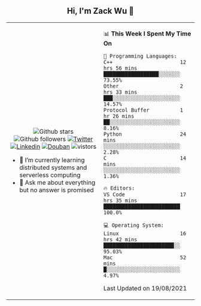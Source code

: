 <h2 align="center"> Hi, I'm Zack Wu 👋 </h2>

<table>
    <tr>
        <td valign="center" width="50%">
            <p align="center">
              <img src="https://img.shields.io/github/stars/keithnull?style=social" alt="Github stars" />
              <img src="https://img.shields.io/github/followers/keithnull?style=social" alt="Github followers" />
              <a href="https://twitter.com/_zackwu"><img src="https://img.shields.io/badge/@__zackwu-1DA1F2?style=flat&logo=Twitter&logoColor=white" alt="Twitter"/></a>
              <a href="https://www.linkedin.com/in/wuzhengke/?locale=en_US"><img src="https://img.shields.io/badge/@wuzhengke-0073b1?style=flat&logo=LinkedIn&logoColor=white" alt="Linkedin" /></a>
              <a href="https://www.douban.com/people/keith1"><img src="https://img.shields.io/badge/@keith1-007722?style=flat&logo=Douban&logoColor=white" alt="Douban" /></a>
              <img src="https://visitor-badge.glitch.me/badge?page_id=keithnull" alt="vistors" />
            </p>
            <ul>
                <li>🌱 I’m currently learning distributed systems and serverless computing</li>
                <li>💬 Ask me about everything but no answer is promised</li>
            </ul>
        </td>
       <td valign="top" width="50%">
    
<!--START_SECTION:waka-->
📊 **This Week I Spent My Time On** 

```text
💬 Programming Languages: 
C++                      12 hrs 56 mins      ██████████████████░░░░░░░   73.55% 
Other                    2 hrs 33 mins       ███░░░░░░░░░░░░░░░░░░░░░░   14.57% 
Protocol Buffer          1 hr 26 mins        ██░░░░░░░░░░░░░░░░░░░░░░░   8.16% 
Python                   24 mins             ░░░░░░░░░░░░░░░░░░░░░░░░░   2.28% 
C                        14 mins             ░░░░░░░░░░░░░░░░░░░░░░░░░   1.36%

🔥 Editors: 
VS Code                  17 hrs 35 mins      █████████████████████████   100.0%

💻 Operating System: 
Linux                    16 hrs 42 mins      ███████████████████████░░   95.03% 
Mac                      52 mins             █░░░░░░░░░░░░░░░░░░░░░░░░   4.97%

```


 Last Updated on 19/08/2021
<!--END_SECTION:waka-->
</td></tr>
</table>


